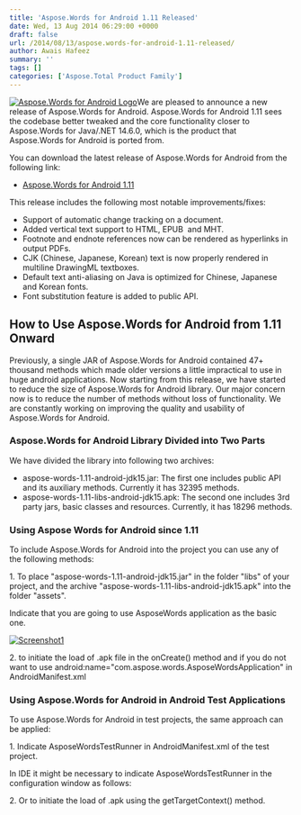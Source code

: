 ```yaml
---
title: 'Aspose.Words for Android 1.11 Released'
date: Wed, 13 Aug 2014 06:29:00 +0000
draft: false
url: /2014/08/13/aspose.words-for-android-1.11-released/
author: Awais Hafeez
summary: ''
tags: []
categories: ['Aspose.Total Product Family']
---
```


[![Aspose.Words for Android Logo][1]](http://www.aspose.com/android/word-component.aspx)We are pleased to announce a new release of Aspose.Words for Android. Aspose.Words for Android 1.11 sees the codebase better tweaked and the core functionality closer to Aspose.Words for Java/.NET 14.6.0, which is the product that Aspose.Words for Android is ported from.

You can download the latest release of Aspose.Words for Android from the following link:

*   [Aspose.Words for Android 1.11][2]

This release includes the following most notable improvements/fixes:

*   Support of automatic change tracking on a document.
*   Added vertical text support to HTML, EPUB  and MHT.
*   Footnote and endnote references now can be rendered as hyperlinks in output PDFs.
*   CJK (Chinese, Japanese, Korean) text is now properly rendered in multiline DrawingML textboxes.
*   Default text anti-aliasing on Java is optimized for Chinese, Japanese and Korean fonts.
*   Font substitution feature is added to public API.

## How to Use Aspose.Words for Android from 1.11 Onward

Previously, a single JAR of Aspose.Words for Android contained 47+ thousand methods which made older versions a little impractical to use in huge android applications. Now starting from this release, we have started to reduce the size of Aspose.Words for Android library. Our major concern now is to reduce the number of methods without loss of functionality. We are constantly working on improving the quality and usability of Aspose.Words for Android.

### Aspose.Words for Android Library Divided into Two Parts

We have divided the library into following two archives:

*   aspose-words-1.11-android-jdk15.jar: The first one includes public API and its auxiliary methods. Currently it has 32395 methods.
*   aspose-words-1.11-libs-android-jdk15.apk: The second one includes 3rd party jars, basic classes and resources. Currently, it has 18296 methods.

### Using Aspose Words for Android since 1.11

To include Aspose.Words for Android into the project you can use any of the following methods:

1\. To place "aspose-words-1.11-android-jdk15.jar" in the folder "libs" of your project, and the archive "aspose-words-1.11-libs-android-jdk15.apk" into the folder "assets".

Indicate that you are going to use AsposeWords application as the basic one.

[![][3]](https://blog.aspose.com/wp-content/uploads/sites/2/2014/08/Screenshot1.png)  

2\. to initiate the load of .apk file in the onCreate() method and if you do not want to use android:name="com.aspose.words.AsposeWordsApplication" in AndroidManifest.xml

### Using Aspose.Words for Android in Android Test Applications

To use Aspose.Words for Android in test projects, the same approach can be applied:

1\. Indicate AsposeWordsTestRunner in AndroidManifest.xml of the test project.

In IDE it might be necessary to indicate AsposeWordsTestRunner in the configuration window as follows:

2\. Or to initiate the load of .apk using the getTargetContext() method.




[1]: https://blog.aspose.com/wp-content/uploads/sites/2/2013/09/aspose-Words-for-Android-e1401783855548.png "Aspose.Words for Android Logo"
[2]: http://www.aspose.com/community/files/74/android-components/aspose.words-for-android/default.aspx
[3]: https://blog.aspose.com/wp-content/uploads/sites/2/2014/08/Screenshot1-300x161.png "Screenshot1"




